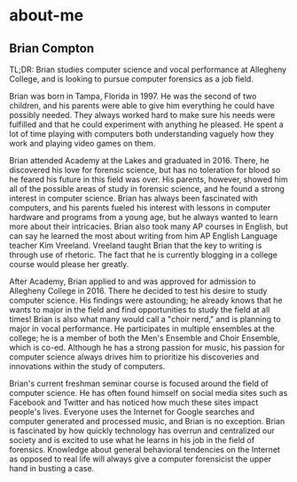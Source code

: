 # about-me
## Brian Compton

TL;DR: Brian studies computer science and vocal performance at Allegheny College, and is looking to pursue computer forensics as a job field.

Brian was born in Tampa, Florida in 1997. He was the second of two children, and his parents were able to give him everything he could have possibly needed. They always worked hard to make sure his needs were fulfilled and that he could experiment with anything he pleased. He spent a lot of time playing with computers both understanding vaguely how they work and playing video games on them.

Brian attended Academy at the Lakes and graduated in 2016. There, he discovered his love for forensic science, but has no toleration for blood so he feared his future in this field was over. His parents, however, showed him all of the possible areas of study in forensic science, and he found a strong interest in computer science. Brian has always been fascinated with computers, and his parents fueled his interest with lessons in computer hardware and programs from a young age, but he always wanted to learn more about their intricacies. Brian also took many AP courses in English, but can say he learned the most about writing from him AP English Language teacher Kim Vreeland. Vreeland taught Brian that the key to writing is through use of rhetoric. The fact that he is currently blogging in a college course would please her greatly.

After Academy, Brian applied to and was approved for admission to Allegheny College in 2016. There he decided to test his desire to study computer science. His findings were astounding; he already knows that he wants to major in the field and find opportunities to study the field at all times! Brian is also what many would call a "choir nerd," and is planning to major in vocal performance. He participates in multiple ensembles at the college; he is a member of both the Men's Ensemble and Choir Ensemble, which is co-ed. Although he has a strong passion for music, his passion for computer science always drives him to prioritize his discoveries and innovations within the study of computers.

Brian's current freshman seminar course is focused around the field of computer science. He has often found himself on social media sites such as Facebook and Twitter and has noticed how much these sites impact people's lives. Everyone uses the Internet for Google searches and computer generated and processed music, and Brian is no exception. Brian is fascinated by how quickly technology has overrun and centralized our society and is excited to use what he learns in his job in the field of forensics. Knowledge about general behavioral tendencies on the Internet as opposed to real life will always give a computer forensicist the upper hand in busting a case.
